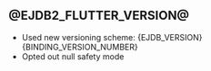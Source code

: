 ## @EJDB2_FLUTTER_VERSION@

  - Used new versioning scheme: {EJDB_VERSION}{BINDING_VERSION_NUMBER}
  - Opted out null safety mode

